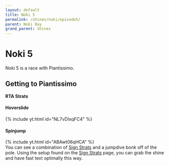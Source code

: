 ```yaml
---
layout: default 
title: Noki 5
permalink: /shines/noki/episode5/
parent: Noki Bay
grand_parent: Shines
---
```

# Noki 5

Noki 5 is a race with Piantissimo.

## Getting to Piantissimo  
**RTA Strats**
#### Hoverslide  
{% include yt.html id="NL7vDlxqFC4" %}  
#### Spinjump  
{% include yt.html id="ABAwt06qHCA" %}  
You can see a combination of [Sign Strats](https://smscommunity.github.io/sms-guide/techniques/signstrats/) and a jumpdive bonk off of the pole. Using the setup found on the [Sign Strats](https://smscommunity.github.io/sms-guide/techniques/signstrats/) page, you can grab the shine and have fast text optimally this way.  
